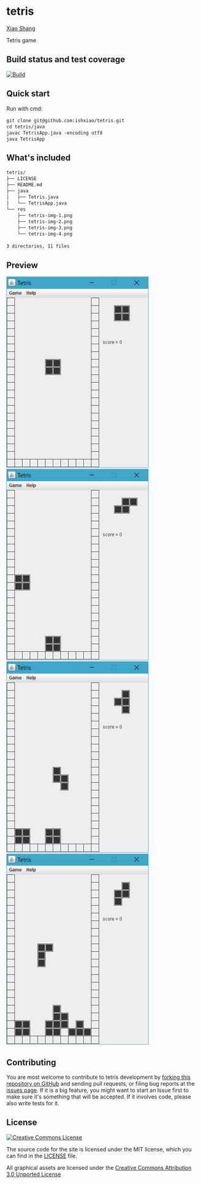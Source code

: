 tetris
=======

[Xiao Shang](http://github.com/ishxiao)

Tetris game

Build status and test coverage
------------------------------

[![Build](https://github.com/ishxiao/tetris/actions/workflows/Build.yml/badge.svg)](https://github.com/ishxiao/tetris/actions/workflows/Build.yml)

## Quick start

Run with cmd:

```
git clone git@github.com:ishxiao/tetris.git
cd tetris/java
javac TetrisApp.java -encoding utf8
java TetrisApp
```

## What's included

```
tetris/
├── LICENSE
├── README.md
├── java
│   ├── Tetris.java
│   └── TetrisApp.java
└── res
    ├── tetris-img-1.png
    ├── tetris-img-2.png
    ├── tetris-img-3.png
    └── tetris-img-4.png

3 directories, 11 files

```
## Preview
<img alt="image" style="border-width:0" src="https://github.com/ishxiao/tetris/blob/master/res/tetris-img-1.png" />

<img alt="image" style="border-width:0" src="https://github.com/ishxiao/tetris/blob/master/res/tetris-img-2.png" />

<img alt="image" style="border-width:0" src="https://github.com/ishxiao/tetris/blob/master/res/tetris-img-3.png" />

<img alt="image" style="border-width:0" src="https://github.com/ishxiao/tetris/blob/master/res/tetris-img-4.png" />

## Contributing

You are most welcome to contribute to tetris development by [forking this repository on GitHub](https://github.com/ishxiao/tetris) and sending pull requests, or filing bug reports at the 
[issues page](http://github.com/ishxiao/tetris/issues). If it is a big feature,
you might want to start an Issue first to make sure it's something that will
be accepted.  If it involves code, please also write tests for it.

## License

<a rel="license" href="http://creativecommons.org/licenses/by-nc/3.0/">
    <img alt="Creative Commons License" style="border-width:0" src="http://i.creativecommons.org/l/by-nc/3.0/88x31.png" />
</a>

The source code for the site is licensed under the MIT license, which you can find in
the [LICENSE](https://github.com/ishxiao/tetris/blob/master/LICENSE) file.

All graphical assets are licensed under the
[Creative Commons Attribution 3.0 Unported License](https://creativecommons.org/licenses/by/3.0/)

